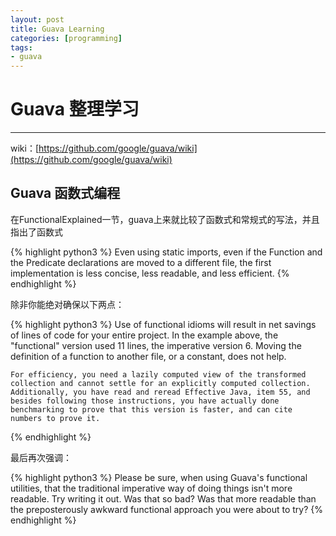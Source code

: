 ```yaml
---
layout: post
title: Guava Learning
categories: [programming]
tags:
- guava
---
```


# Guava 整理学习

------

wiki：[https://github.com/google/guava/wiki](https://github.com/google/guava/wiki)

## Guava 函数式编程

在FunctionalExplained一节，guava上来就比较了函数式和常规式的写法，并且指出了函数式

{% highlight python3 %}
Even using static imports, even if the Function and the Predicate declarations are moved to a different file, the first implementation is less concise, less readable, and less efficient.
{% endhighlight %}

除非你能绝对确保以下两点：

{% highlight python3 %}
    Use of functional idioms will result in net savings of lines of code for your entire project. In the example above, the "functional" version used 11 lines, the imperative version 6. Moving the definition of a function to another file, or a constant, does not help.

    For efficiency, you need a lazily computed view of the transformed collection and cannot settle for an explicitly computed collection. Additionally, you have read and reread Effective Java, item 55, and besides following those instructions, you have actually done benchmarking to prove that this version is faster, and can cite numbers to prove it.
{% endhighlight %}

最后再次强调：

{% highlight python3 %}
Please be sure, when using Guava's functional utilities, that the traditional imperative way of doing things isn't more readable. Try writing it out. Was that so bad? Was that more readable than the preposterously awkward functional approach you were about to try?
{% endhighlight %}

